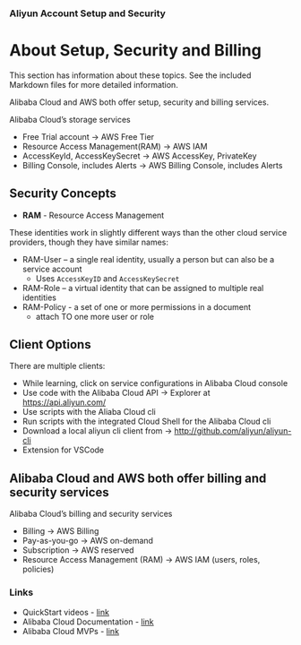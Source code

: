 ### Aliyun Account Setup and Security

# About Setup, Security and Billing

This section has information about these topics. See the included Markdown files for more detailed information.

Alibaba Cloud and AWS both offer setup, security and billing services.

Alibaba Cloud’s storage services 
 - Free Trial account -> AWS Free Tier
 - Resource Access Management(RAM) -> AWS IAM
 - AccessKeyId, AccessKeySecret -> AWS AccessKey, PrivateKey
 - Billing Console, includes Alerts -> AWS Billing Console, includes Alerts

## Security Concepts

- **RAM** - Resource Access Management

These identities work in slightly different ways than the other cloud service providers, though they have similar names:

- RAM-User – a single real identity, usually a person but can also be a service account
    - Uses `AccessKeyID` and `AccessKeySecret`
- RAM-Role – a virtual identity that can be assigned to multiple real identities  
- RAM-Policy - a set of one or more permissions in a document
    - attach TO one more user or role

## Client Options

There are multiple clients:
- While learning, click on service configurations in Alibaba Cloud console
- Use code with the Alibaba Cloud API -> Explorer at https://api.aliyun.com/
- Use scripts with the Aliaba Cloud cli  
- Run scripts with the integrated Cloud Shell for the Alibaba Cloud cli
- Download a local aliyun cli client from -> http://github.com/aliyun/aliyun-cli
- Extension for VSCode

## Alibaba Cloud and AWS both offer billing and security services

Alibaba Cloud’s billing and security services 
 - Billing -> AWS Billing
 - Pay-as-you-go -> AWS on-demand
 - Subscription -> AWS reserved
 - Resource Access Management (RAM) -> AWS IAM (users, roles, policies)

### Links

- QuickStart videos - [link](https://www.alibabacloud.com/getting-started/videos)
- Alibaba Cloud Documentation - [link](https://www.alibabacloud.com/help)
- Alibaba Cloud MVPs - [link](https://mvp.alibabacloud.com/)

